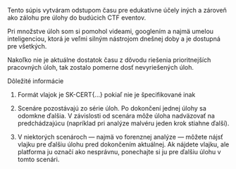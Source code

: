 Tento súpis vytváram odstupom času pre edukatívne účely iných a zároveň ako zálohu pre úlohy do budúcich CTF eventov.

Pri množstve úloh som si pomohol videami, googlením a najmä umelou inteligenciou, ktorá je veľmi silným nástrojom dnešnej doby a je dostupná pre všetkých.

Nakoľko nie je aktuálne dostatok času z dôvodu riešenia prioritnejších pracovných úloh, tak zostalo pomerne dosť nevyriešených úloh.


Dôležité informácie

1. Formát vlajok je SK-CERT{...} pokiaľ nie je špecifikované inak

2. Scenáre pozostávajú zo série úloh. Po dokončení jednej úlohy sa odomkne ďalšia. V závislosti od scenára môže úloha nadväzovať na predchádzajúcu (napríklad pri analýze malvéru jeden krok stiahne ďalší).

3. V niektorých scenároch — najmä vo forenznej analýze — môžete nájsť vlajku pre ďalšiu úlohu pred dokončením aktuálnej. Ak nájdete vlajku, ale platforma ju označí ako nesprávnu, ponechajte si ju pre ďalšiu úlohu v tomto scenári.

